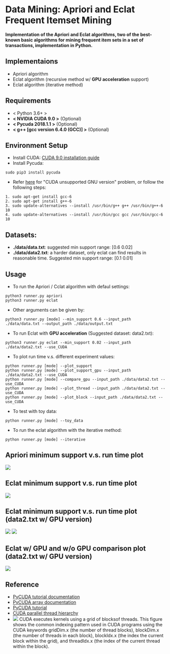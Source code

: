 # Data Mining: Apriori and Eclat Frequent Itemset Mining
**Implementation of the Apriori and Eclat algorithms, two of the best-known basic algorithms for mining frequent item sets in a set of transactions, implementation in Python.**


## Implementaions
* Apriori algorithm
* Eclat algorithm (recursive method w/ **GPU acceleration** support)
* Eclat algorithm (iterative method)


## Requirements
* < Python 3.6+ >
* **< NVIDIA CUDA 9.0 >** (Optional)
* **< Pycuda 2018.1.1 >** (Optional)
* **< g++ [gcc version 6.4.0 (GCC)] >** (Optional)


## Environment Setup
* Install CUDA: [CUDA 9.0 installation guide](https://medium.com/@taylordenouden/installing-tensorflow-gpu-on-ubuntu-18-04-89a142325138)
* Install Pycuda:
```
sudo pip3 install pycuda
```
* Refer [here](https://github.com/ethereum-mining/ethminer/issues/731) for "CUDA unsupported GNU version" problem, or follow the following steps:
```
1. sudo apt-get install gcc-6
2. sudo apt-get install g++-6
3. sudo update-alternatives --install /usr/bin/g++ g++ /usr/bin/g++-6 10
4. sudo update-alternatives --install /usr/bin/gcc gcc /usr/bin/gcc-6 10
```

## Datasets:
* **./data/data.txt**: suggested min support range: [0.6 0.02]
* **./data/data2.txt**: a harder dataset, only eclat can find results in reasonable time. Suggested min support range: [0.1 0.01]


## Usage
* To run the Apriori / Cclat algorithm with defaul settings:
```
python3 runner.py apriori
python3 runner.py eclat
```

* Other arguments can be given by:
```
python3 runner.py [mode] --min_support 0.6 --input_path ./data/data.txt --output_path ./data/output.txt
```

* To run Eclat with **GPU acceleration** (Suggested dataset: data2.txt):
```
python3 runner.py eclat --min_support 0.02 --input_path ./data/data2.txt --use_CUDA
```

* To plot run time v.s. different experiment values:
```
python runner.py [mode] --plot_support
python runner.py [mode] --plot_support_gpu --input_path ./data/data2.txt --use_CUDA
python runner.py [mode] --compare_gpu --input_path ./data/data2.txt --use_CUDA
python runner.py [mode] --plot_thread --input_path ./data/data2.txt --use_CUDA
python runner.py [mode] --plot_block --input_path ./data/data2.txt --use_CUDA
```

* To test with toy data:
```
python runner.py [mode] --toy_data
```

* To run the eclat algorithm with the iterative method:
```
python runner.py [mode] --iterative
```


## Apriori minimum support v.s. run time plot
![](https://github.com/andi611/dataMining_apriori_eclat_freqItemsetMining/blob/master/data/plot_apriori.jpeg)


## Eclat minimum support v.s. run time plot
![](https://github.com/andi611/dataMining_apriori_eclat_freqItemsetMining/blob/master/data/plot_eclat.jpeg)

## Eclat minimum support v.s. run time plot **(data2.txt w/ GPU version)**
![](https://github.com/andi611/DataMining_Apriori_Eclat_FreqItemsetMining/blob/master/data/plot_eclat_support_vs_execution_time.jpeg)
![](https://github.com/andi611/DataMining_Apriori_Eclat_FreqItemsetMining/blob/master/data/plot_eclat_support_vs_execution_time2.jpeg)

## Eclat w/ GPU and w/o GPU comparison plot **(data2.txt w/ GPU version)**
![](https://github.com/andi611/DataMining_Apriori_Eclat_FreqItemsetMining/blob/master/data/plot_compare_gpu.jpeg)

## Reference
* [PyCUDA tutorial documentation](https://documen.tician.de/pycuda/tutorial.html)
* [PyCUDA array documentation](https://documen.tician.de/pycuda/array.html)
* [PyCUDA tutorial](https://blog.csdn.net/u012915829/article/details/72831801)
* [CUDA parallel thread hierarchy](https://devblogs.nvidia.com/even-easier-introduction-cuda/cuda_indexing/)
* ![](https://github.com/andi611/DataMining_Apriori_Eclat_FreqItemsetMining/blob/master/data/cuda_indexing.png)
	 CUDA executes kernels using a grid of blocksof threads. This figure shows the common indexing pattern used in CUDA programs using the CUDA keywords gridDim.x (the number of thread blocks), blockDim.x (the number of threads in each block), blockIdx.x (the index the current block within the grid), and threadIdx.x (the index of the current thread within the block).